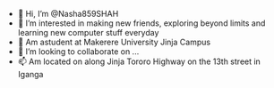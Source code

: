 - 👋 Hi, I’m @Nasha859SHAH
- 👀 I’m interested in making new friends, exploring beyond limits and learning new computer stuff everyday
- 🌱 Am astudent at Makerere University Jinja Campus
- 💞️ I’m looking to collaborate on ...
- 📫 Am located on along Jinja Tororo Highway on the 13th street in Iganga

<!---
Nasha859SHAH/Nasha859SHAH is a ✨ special ✨ repository because its `README.md` (this file) appears on your GitHub profile.
You can click the Preview link to take a look at your changes.
--->
